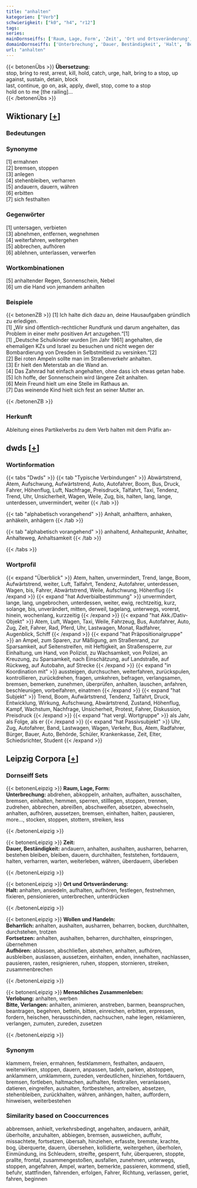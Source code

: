 ```yaml
---
title: "anhalten"
kategorien: ["Verb"]
schwierigkeit: ["k0", "h4", "r12"]
tags:
series:
mainDornseiffs: ['Raum, Lage, Form', 'Zeit', 'Ort und Ortsveränderung', 'Wollen und Handeln', 'Menschliches Zusammenleben']
domainDornseiffs: ['Unterbrechung', 'Dauer, Beständigkeit', 'Halt', 'Beharrlich', 'Fortsetzen', 'Aufhören', 'Verlobung', 'Bitte, Verlangen']
url: "anhalten"
---
```


{{< betonenÜbs >}}
**Übersetzung:**  
stop, bring to rest, arrest, kill, hold, catch, urge, halt, bring to a stop, up against, sustain, detain, block  
last, continue, go on, ask, apply, dwell, stop, come to a stop  
hold on to me [the railing]...  
{{< /betonenÜbs >}}

## Wiktionary [[+](https://de.wiktionary.org/wiki/anhalten)]

### Bedeutungen

### Synonyme
[1] ermahnen  
[2] bremsen, stoppen  
[3] anlegen  
[4] stehenbleiben, verharren  
[5] andauern, dauern, währen  
[6] erbitten  
[7] sich festhalten  

### Gegenwörter
[1] untersagen, verbieten  
[3] abnehmen, entfernen, wegnehmen  
[4] weiterfahren, weitergehen  
[5] abbrechen, aufhören  
[6] ablehnen, unterlassen, verwerfen  

### Wortkombinationen
[5] anhaltender Regen, Sonnenschein, Nebel  
[6] um die Hand von jemandem anhalten  

### Beispiele
{{< betonenZB >}}
[1] Ich halte dich dazu an, deine Hausaufgaben gründlich zu erledigen.  
[1] „Wir sind öffentlich-rechtlicher Rundfunk und darum angehalten, das Problem in einer mehr positiven Art anzugehen.“[1]  
[1] „Deutsche Schulkinder wurden [im Jahr 1961] angehalten, die ehemaligen KZs und Israel zu besuchen und nicht wegen der Bombardierung von Dresden in Selbstmitleid zu versinken.“[2]  
[2] Bei roten Ampeln sollte man im Straßenverkehr anhalten.  
[3] Er hielt den Meterstab an die Wand an.  
[4] Das Zahnrad hat einfach angehalten, ohne dass ich etwas getan habe.  
[5] Ich hoffe, der Sonnenschein wird längere Zeit anhalten.  
[6] Mein Freund hielt um eine Stelle im Rathaus an.  
[7] Das weinende Kind hielt sich fest an seiner Mutter an.  

{{< /betonenZB >}}
### Herkunft
Ableitung eines Partikelverbs zu dem Verb halten mit dem Präfix an-  



## dwds [[+](https://www.dwds.de/wb/anhalten)]

### Wortinformation
{{< tabs "Dwds" >}}
{{< tab "Typische Verbindungen" >}}
Abwärtstrend, Atem, Aufschwung, Aufwärtstrend, Auto, Autofahrer, Boom, Bus, Druck, Fahrer, Höhenflug, Luft, Nachfrage, Preisdruck, Talfahrt, Taxi, Tendenz, Trend, Uhr, Unsicherheit, Wagen, Weile, Zug, bis, halten, lang, lange, unterdessen, unvermindert, weiter
{{< /tab >}}

{{< tab "alphabetisch vorangehend" >}}
Anhalt, anhalftern, anhaken, anhäkeln, anhägern
{{< /tab >}}

{{< tab "alphabetisch vorangehend" >}}
anhaltend, Anhaltepunkt, Anhalter, Anhalteweg, Anhaltsamkeit
{{< /tab >}}

{{< /tabs >}}

### Wortprofil
{{< expand "Überblick" >}} Atem, halten, unvermindert, Trend, lange, Boom, Aufwärtstrend, weiter, Luft, Talfahrt, Tendenz, Autofahrer, unterdessen, Wagen, bis, Fahrer, Abwärtstrend, Weile, Aufschwung, Höhenflug {{< /expand >}}
{{< expand "hat Adverbialbestimmung" >}} unvermindert, lange, lang, ungebrochen, unterdessen, weiter, ewig, rechtzeitig, kurz, solange, bis, unverändert, mitten, derweil, tagelang, unterwegs, vorerst, hinein, wochenlang, kurzzeitig {{< /expand >}}
{{< expand "hat Akk./Dativ-Objekt" >}} Atem, Luft, Wagen, Taxi, Weile, Fahrzeug, Bus, Autofahrer, Auto, Zug, Zeit, Fahrer, Rad, Pferd, Uhr, Lastwagen, Monat, Radfahrer, Augenblick, Schiff {{< /expand >}}
{{< expand "hat Präpositionalgruppe" >}} an Ampel, zum Sparen, zur Mäßigung, am Straßenrand, zur Sparsamkeit, auf Seitenstreifen, mit Heftigkeit, an Straßensperre, zur Einhaltung, um Hand, von Polizist, zu Wachsamkeit, von Polizei, an Kreuzung, zu Sparsamkeit, nach Einschätzung, auf Landstraße, auf Rückweg, auf Autobahn, auf Strecke {{< /expand >}}
{{< expand "in Koordination mit" >}} aussteigen, durchsuchen, weiterfahren, zurückspulen, kontrollieren, zurückdrehen, fragen, umkehren, befragen, verlangsamen, bremsen, bemerken, zunehmen, überprüfen, anhalten, lauschen, anfahren, beschleunigen, vorbeifahren, einatmen {{< /expand >}}
{{< expand "hat Subjekt" >}} Trend, Boom, Aufwärtstrend, Tendenz, Talfahrt, Druck, Entwicklung, Wirkung, Aufschwung, Abwärtstrend, Zustand, Höhenflug, Kampf, Wachstum, Nachfrage, Unsicherheit, Protest, Fahrer, Diskussion, Preisdruck {{< /expand >}}
{{< expand "hat vergl. Wortgruppe" >}} als Jahr, als Folge, als er {{< /expand >}}
{{< expand "hat Passivsubjekt" >}} Uhr, Zug, Autofahrer, Band, Lastwagen, Wagen, Verkehr, Bus, Atem, Radfahrer, Bürger, Bauer, Auto, Behörde, Schüler, Krankenkasse, Zeit, Elter, Schiedsrichter, Student {{< /expand >}}

## Leipzig Corpora [[+](https://corpora.uni-leipzig.de/en/res?word=anhalten&corpusId=deu_newscrawl-public_2018)]

### Dornseiff Sets
{{< betonenLeipzig >}}
**Raum, Lage, Form:**  
**Unterbrechung:** abdrehen, abkoppeln, anhalten, aufhalten, ausschalten, bremsen, einhalten, hemmen, sperren, stilllegen, stoppen, trennen, zudrehen, abbrechen, abreißen, abschweifen, absetzen, abwechseln, anhalten, aufhören, aussetzen, bremsen, einhalten, halten, pausieren, more..., stocken, stoppen, stottern, streiken, less  

{{< /betonenLeipzig >}}


{{< betonenLeipzig >}}
**Zeit:**  
**Dauer, Beständigkeit:** andauern, anhalten, aushalten, ausharren, beharren, bestehen bleiben, bleiben, dauern, durchhalten, feststehen, fortdauern, halten, verharren, warten, weiterleben, währen, überdauern, überleben  

{{< /betonenLeipzig >}}


{{< betonenLeipzig >}}
**Ort und Ortsveränderung:**  
**Halt:** anhalten, ansiedeln, aufhalten, aufhören, festlegen, festnehmen, fixieren, pensionieren, unterbrechen, unterdrücken  

{{< /betonenLeipzig >}}


{{< betonenLeipzig >}}
**Wollen und Handeln:**  
**Beharrlich:** anhalten, aushalten, ausharren, beharren, bocken, durchhalten, durchstehen, trotzen  
**Fortsetzen:** anhalten, aushalten, beharren, durchhalten, einspringen, übernehmen  
**Aufhören:** ablassen, abschließen, abstehen, anhalten, aufhören, ausbleiben, auslassen, aussetzen, einhalten, enden, innehalten, nachlassen, pausieren, rasten, resignieren, ruhen, stoppen, stornieren, streiken, zusammenbrechen  

{{< /betonenLeipzig >}}


{{< betonenLeipzig >}}
**Menschliches Zusammenleben:**  
**Verlobung:** anhalten, werben  
**Bitte, Verlangen:** anhalten, animieren, anstreben, barmen, beanspruchen, beantragen, begehren, betteln, bitten, einreichen, erbitten, erpressen, fordern, heischen, herausschinden, nachsuchen, nahe legen, reklamieren, verlangen, zumuten, zureden, zusetzen  

{{< /betonenLeipzig >}}

### Synonym
klammern, freien, ermahnen, festklammern, festhalten, andauern, weiterwirken, stoppen, dauern, anpassen, tadeln, parken, abstoppen, anklammern, umklammern, zureden, verdeutlichen, hinziehen, fortdauern, bremsen, fortleben, haltmachen, aufhalten, festkrallen, veranlassen, datieren, eingreifen, aushalten, fortbestehen, antreiben, absetzen, stehenbleiben, zurückhalten, währen, anhängen, halten, auffordern, hinweisen, weiterbestehen


### Similarity based on Cooccurrences
abbremsen, anhielt, verkehrsbedingt, angehalten, andauern, anhält, überholte, anzuhalten, abbiegen, bremsen, ausweichen, auffuhr, missachtete, fortsetzen, übersah, hinziehen, erfasste, bremste, krachte, bog, überquerte, dauern, übersehen, kollidierte, weitergehen, überholen, Einmündung, ins Schleudern, streifte, gesperrt, fuhr, überqueren, stoppte, prallte, frontal, zusammengestoßen, ausfallen, zunehmen, unterwegs, stoppen, angefahren, Ampel, warten, bemerkte, passieren, kommend, stieß, befuhr, stattfinden, fahrenden, erfolgen, Fahrer, Richtung, verlassen, geriet, fahren, beginnen


